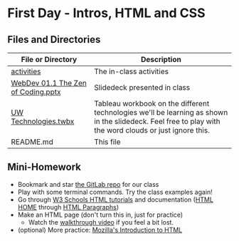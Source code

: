 # First Day - Intros, HTML and CSS

## Files and Directories

|File or Directory|Description|
|---|---|
|[activities](activities)|The in-class activities|
| [WebDev 01.1 The Zen of Coding.pptx](WebDev%2001.1%20The%20Zen%20of%20Coding.pptx) | Slidedeck presented in class|
|[UW Technologies.twbx](UW%20Technologies.twbx)|Tableau workbook on the different technologies we'll be learning as shown in the slidedeck. Feel free to play with the word clouds or just ignore this.|
|README.md|This file|

## Mini-Homework

* Bookmark and star [the GitLab repo](https://uwa.bootcampcontent.com/UWA-Bootcamp/UW-SEA-FSF-PT-11-2019-U-C/tree/master) for our class
* Play with some terminal commands. Try the class examples again!
* Go through [W3 Schools HTML tutorials](https://www.w3schools.com/html/) and documentation
([HTML HOME](https://www.w3schools.com/html/default.asp) through [HTML Paragraphs](https://www.w3schools.com/html/html_paragraphs.asp))
* Make an HTML page (don't turn this in, just for practice)
    * Watch the [walkthrough video](https://www.youtube.com/watch?v=ieb6Svbc10E&index=1&list=PLgJ8UgkiorCnMLsUevoQRxH8t9bt7ne14) if you feel a bit lost.
* (optional) More practice: [Mozilla's Introduction to HTML](https://developer.mozilla.org/en-US/docs/Learn/HTML/Introduction_to_HTML)
